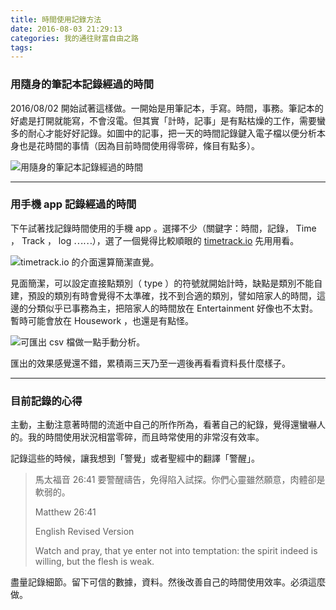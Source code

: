 ```yaml
---
title: 時間使用記錄方法
date: 2016-08-03 21:29:13
categories: 我的通往財富自由之路
tags:
---
```


### 用隨身的筆記本記錄經過的時間

 2016/08/02 開始試著這樣做。一開始是用筆記本，手寫。時間，事務。筆記本的好處是打開就能寫，不會沒電。但其實「計時，記事」是有點枯燥的工作，需要蠻多的耐心才能好好記錄。如圖中的記事，把一天的時間記錄鍵入電子檔以便分析本身也是花時間的事情（因為目前時間使用得零碎，條目有點多）。

![用隨身的筆記本記錄經過的時間
](https://c7.staticflickr.com/9/8801/28457120190_c321944f77.jpg)


---
### 用手機 app 記錄經過的時間

下午試著找記錄時間使用的手機 app 。選擇不少（關鍵字：時間，記錄， Time ， Track ， log ⋯⋯），選了一個覺得比較順眼的 [timetrack.io](http://timetrack.io/) 先用用看。

![ timetrack.io 的介面還算簡潔直覺。](https://c5.staticflickr.com/9/8133/28457148700_583ceb6c7a.jpg)

見面簡潔，可以設定直接點類別（ type ）的符號就開始計時，缺點是類別不能自建，預設的類別有時會覺得不太準確，找不到合適的類別，譬如陪家人的時間，這邊的分類似乎已事務為主，把陪家人的時間放在 Entertainment 好像也不太對。暫時可能會放在 Housework ，也還是有點怪。

![可匯出 csv 檔做一點手動分析。](https://c1.staticflickr.com/9/8065/28127355144_344117f559.jpg)

匯出的效果感覺還不錯，累積兩三天乃至一週後再看看資料長什麼樣子。

---
### 目前記錄的心得

主動，主動注意著時間的流逝中自己的所作所為，看著自己的紀錄，覺得還蠻嚇人的。我的時間使用狀況相當零碎，而且時常使用的非常沒有效率。

記錄這些的時候，讓我想到「警覺」或者聖經中的翻譯「警醒」。

> 馬太福音 26:41 要警醒禱告，免得陷入試探。你們心靈雖然願意，肉體卻是軟弱的。
>
> Matthew 26:41
>
> English Revised Version
>
> Watch and pray, that ye enter not into temptation: the spirit indeed is willing, but the flesh is weak.

盡量記錄細節。留下可信的數據，資料。然後改善自己的時間使用效率。必須這麼做。
